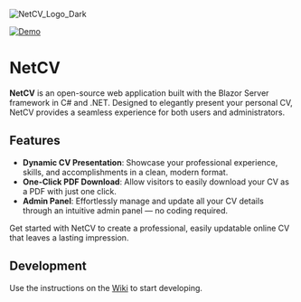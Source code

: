![NetCV_Logo_Dark](https://github.com/user-attachments/assets/6e5162c6-ad0c-499d-bd92-eae0a2c49e7e)

[![Demo](https://img.shields.io/badge/Demo-ronniehartmann.ch-blue?style=for-the-badge)](https://ronniehartmann.ch)

# NetCV
**NetCV** is an open-source web application built with the Blazor Server framework in C# and .NET. Designed to elegantly present your personal CV, NetCV provides a seamless experience for both users and administrators.

## Features
- **Dynamic CV Presentation**: Showcase your professional experience, skills, and accomplishments in a clean, modern format.
- **One-Click PDF Download**: Allow visitors to easily download your CV as a PDF with just one click.
- **Admin Panel**: Effortlessly manage and update all your CV details through an intuitive admin panel — no coding required.

Get started with NetCV to create a professional, easily updatable online CV that leaves a lasting impression.

## Development
Use the instructions on the [Wiki](https://github.com/ronniehartmann/NetCV/wiki) to start developing.
